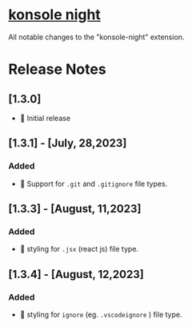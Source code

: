 # [konsole night](https://marketplace.visualstudio.com/items?itemName=Enoslyznne.konsole-night)

All notable changes to the "konsole-night" extension.

# Release Notes
## [1.3.0]

- 🚀 Initial release

## [1.3.1] - [July, 28,2023]

### Added

- 🌟 Support for `.git` and `.gitignore` file types.

## [1.3.3] - [August, 11,2023]

### Added

- 🌟  styling for `.jsx` (react js)  file type.

## [1.3.4] - [August, 12,2023]

### Added

- 🌟  styling for `ignore` (eg. `.vscodeignore` )  file type.